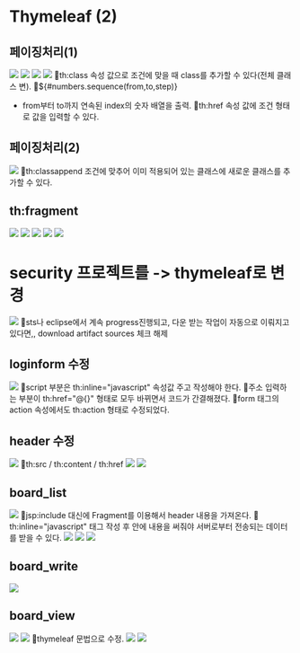 # Thymeleaf (2)
## 페이징처리(1)
![](../image/Pasted%20image%2020240430090258.png)
![](../image/Pasted%20image%2020240430091055.png)
![](../image/Pasted%20image%2020240430093426.png)
![](../image/Pasted%20image%2020240430093729.png)
📌th:class 속성 값으로 조건에 맞을 때 class를 추가할 수 있다(전체 클래스 변).
📌${#numbers.sequence(from,to,step)}
- from부터 to까지 연속된 index의 숫자 배열을 출력.
📌th:href 속성 값에 조건 형태로 값을 입력할 수 있다.


## 페이징처리(2)
![](../image/Pasted%20image%2020240430100547.png)
📌th:classappend 조건에 맞추어 이미 적용되어 있는 클래스에 새로운 클래스를 추가할 수 있다.


## th:fragment
![](../image/Pasted%20image%2020240430102126.png)
![](../image/Pasted%20image%2020240430102632.png)
![](../image/Pasted%20image%2020240430103546.png)
![](../image/Pasted%20image%2020240430103753.png)
![](../image/Pasted%20image%2020240430104315.png)




# security 프로젝트를 -> thymeleaf로 변경
![](../image/Pasted%20image%2020240430110248.png)
📌sts나 eclipse에서 계속 progress진행되고, 다운 받는 작업이 자동으로 이뤄지고 있다면,, download artifact sources 체크 해제

## loginform 수정
![](../image/Pasted%20image%2020240430112923.png)
📌script 부분은 th:inline="javascript" 속성값 주고 작성해야 한다.
📌주소 입력하는 부분이 th:href="@{}" 형태로 모두 바뀌면서 코드가 간결해졌다.
📌form 태그의 action 속성에서도 th:action 형태로 수정되었다.

## header 수정
![](../image/Pasted%20image%2020240430121207.png)
📌th:src / th:content / th:href
![](../image/Pasted%20image%2020240430122705.png)
![](../image/Pasted%20image%2020240430123038.png)


## board_list
![](../image/Pasted%20image%2020240430124058.png)
📌jsp:include 대신에 Fragment를 이용해서 header 내용을 가져온다.
📌th:inline="javascript" 태그 작성 후 안에 내용을 써줘야 서버로부터 전송되는 데이터를 받을 수 있다.
![](../image/Pasted%20image%2020240430124754.png)
![](../image/Pasted%20image%2020240430140518.png)
![](../image/Pasted%20image%2020240430142434.png)



## board_write
![](../image/Pasted%20image%2020240430152059.png)



## board_view
![](../image/Pasted%20image%2020240430153447.png)
![](../image/Pasted%20image%2020240430154148.png)
📌thymeleaf 문법으로 수정.
![](../image/Pasted%20image%2020240430160449.png)
![](../image/Pasted%20image%2020240430161623.png)
